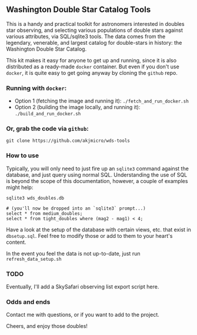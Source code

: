 ## Washington Double Star Catalog Tools

This is a handy and practical toolkit for astronomers interested in doubles star
observing, and selecting various populations of double stars against various
attributes, via SQL/sqlite3 tools. The data comes from the legendary, venerable,
and largest catalog for double-stars in history: the Washington Double Star Catalog.

This kit makes it easy for anyone to get up and running, since it is also
distributed as a ready-made `docker` container. But even if you don't use `docker`,
it is quite easy to get going anyway by cloning the `github` repo.

### Running with `docker`:
  * Option 1 (fetching the image and running it): `./fetch_and_run_docker.sh`
  * Option 2 (building the image locally, and running it): `./build_and_run_docker.sh`

### Or, grab the code via `github`:

`git clone https://github.com/akjmicro/wds-tools`

### How to use

Typically, you will only need to just fire up an `sqlite3` command against the
database, and just query using normal SQL. Understanding the use of SQL is beyond
the scope of this documentation, however, a couple of examples might help:

```
sqlite3 wds_doubles.db

# (you'll now be dropped into an `sqlite3` prompt...)
select * from medium_doubles;
select * from tight_doubles where (mag2 - mag1) < 4;
```

Have a look at the setup of the database with certain views, etc. that exist in
`dbsetup.sql`. Feel free to modify those or add to them to your heart's content.

In the event you feel the data is not up-to-date, just run `refresh_data_setup.sh`

### TODO

Eventually, I'll add a SkySafari observing list export script here.

### Odds and ends
Contact me with questions, or if you want to add to the project.

Cheers, and enjoy those doubles!
